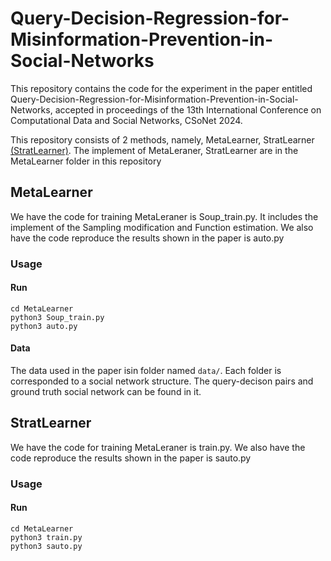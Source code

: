 # Query-Decision-Regression-for-Misinformation-Prevention-in-Social-Networks
This repository contains the code for the experiment in the paper entitled Query-Decision-Regression-for-Misinformation-Prevention-in-Social-Networks, accepted in proceedings of the 13th International Conference on Computational Data and Social Networks, CSoNet 2024.

This repository consists of 2 methods, namely, MetaLearner, StratLearner [(StratLearner)]([https://github.com/Microsoft/Graphormer](https://github.com/cdslabamotong/stratLearner/tree/master)). The implement of MetaLeraner, StratLearner are in the MetaLearner folder in this repository

## MetaLearner
We have the code for training MetaLeraner is Soup_train.py. It includes the implement of the Sampling modification and Function estimation. We also have the code reproduce the results shown in the paper is auto.py 
### Usage
#### Run 
```
cd MetaLearner
python3 Soup_train.py
python3 auto.py
```

#### Data
The data used in the paper isin folder named `data/`.
Each folder is corresponded to a social network structure. The query-decison pairs and ground truth social network can be found in it.
## StratLearner
We have the code for training MetaLeraner is train.py. We also have the code reproduce the results shown in the paper is sauto.py  
### Usage
#### Run 
```
cd MetaLearner
python3 train.py
python3 sauto.py
```

